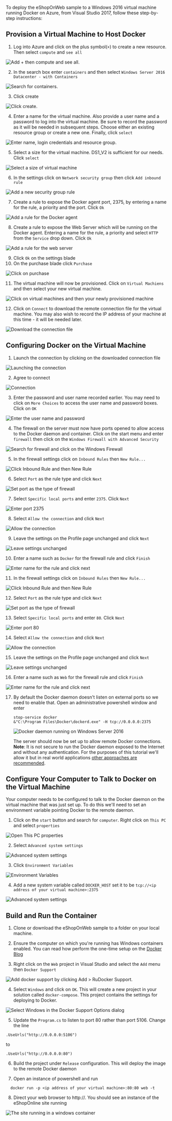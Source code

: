 To deploy the eShopOnWeb sample to a Windows 2016 virtual machine running Docker on Azure, from Visual Studio 2017, follow these step-by-step instructions:

## Provision a Virtual Machine to Host Docker

1. Log into Azure and click on the plus symbol(`+`) to create a new resource. Then select `compute` and `see all`

![Add `+` then compute and see all.](6-1.png)

2. In the search box enter `containers` and then select `Windows Server 2016 Datacenter - with Containers`

![Search for containers.](6-2.png)

3. Click create

![Click create.](6-3.png)

4. Enter a name for the virtual machine. Also provide a user name and a password to log into the virtual machine. Be sure to record the password as it will be needed in subsequent steps. Choose either an existing resource group or create a new one. Finally, click `select`

![Enter name, login credentials and resource group.](6-4.png)

5. Select a size for the virtual machine. DS1_V2 is sufficient for our needs. Click `select`

![Select a size of virtual machine](6-5.png)

6. In the settings click on `Network security group` then click `Add inbound rule`

![Add a new security group rule](6-6.png)

7. Create a rule to expose the Docker agent port, 2375, by entering a name for the rule, a priority and the port. Click `Ok`

![Add a rule for the Docker agent](6-7.png)


8. Create a rule to expose the Web Server which will be running on the Docker agent. Entering a name for the rule, a priority and select `HTTP` from the `Service` drop down. Click `Ok`

![Add a rule for the web server](6-8.png)

9. Click `Ok` on the settings blade
10. On the purchase blade click `Purchase`

![Click on purchase](6-9.png)

11. The virtual machine will now be provisioned. Click on `Virtual Machiens` and then select your new virtual machine. 

![Click on virtual machines and then your newly provisioned machine](6-10.png)

12. Click on `Connect` to download the remote connection file for the virtual machine. You may also wish to record the IP address of your machine at this time - it will be needed later.

![Download the connection file](6-11.png)

## Configuring Docker on the Virtual Machine

1. Launch the connection by clicking on the downloaded connection file

![Launching the connection](6-12.png)

2. Agree to connect 

![Connection](6-13.png)

3. Enter the password and user name recorded earlier. You may need to click on `More Choices` to access the user name and password boxes. Click on `OK`

![Enter the user name and password](6-14.png)

4. The firewall on the server must now have ports opened to allow access to the Docker daemon and container. Click on the start menu and enter `firewall` then click on the `Windows Firewall with Advanced Security`

![Search for firewall and click on the Windows Firewall](6-15.png)

5. In the firewall settings click on `Inbound Rules` then `New Rule...`

![Click Inbound Rule and then New Rule](6-16.png)

6. Select `Port` as the rule type and click `Next`

![Set port as the type of firewall](6-17.png)

7. Select `Specific local ports` and enter `2375`. Click `Next`

![Enter port 2375](6-18.png) 

8. Select `Allow the connection` and click `Next`

![Allow the connection](6-19.png) 

9. Leave the settings on the Profile page unchanged and click `Next`

![Leave settings unchanged](6-20.png) 

10. Enter a name such as `Docker` for the firewall rule and click `Finish`

![Enter name for the rule and click next](6-21.png) 

11. In the firewall settings click on `Inbound Rules` then `New Rule...`

![Click Inbound Rule and then New Rule](6-16.png)

12. Select `Port` as the rule type and click `Next`

![Set port as the type of firewall](6-17.png)

13. Select `Specific local ports` and enter `80`. Click `Next`

![Enter port 80](6-22.png) 

14. Select `Allow the connection` and click `Next`

![Allow the connection](6-19.png) 

15. Leave the settings on the Profile page unchanged and click `Next`

![Leave settings unchanged](6-20.png) 

16. Enter a name such as `Web` for the firewall rule and click `Finish`

![Enter name for the rule and click next](6-23.png) 

17. By default the Docker daemon doesn't listen on external ports so we need to enable that. Open an administrative powershell window and enter 

    ```
    stop-service docker
    &"C:\Program Files\Docker\dockerd.exe" -H tcp://0.0.0.0:2375
    ```

    ![Docker daemon running on Windows Server 2016](6-24.png) 

    The server should now be set up to allow remote Docker connections. **Note**: It is not secure to run the Docker daemon exposed to the Internet and without any authentication. For the purposes of this tutorial we'll allow it but in real world applications [other approaches are recommended](https://docs.docker.com/engine/security/https/).  

## Configure Your Computer to Talk to Docker on the Virtual Machine

Your computer needs to be configured to talk to the Docker daemon on the virtual machine that was just set up. To do this we'll need to set an environment variable pointing Docker to the remote daemon. 

1. Click on the `start` button and search for `computer`. Right click on `This PC` and select `properties`

![Open This PC properties](6-25.png)

2. Select `Advanced system settings`

![Advanced system settings](6-26.png)

3. Click `Environment Variables`

![Environment Variables](6-27.png)

4. Add a new system variable called `DOCKER_HOST` set it to be `tcp://<ip address of your virtual machine>:2375`

![Advanced system settings](6-28.png)

## Build and Run the Container 

1. Clone or download the eShopOnWeb sample to a folder on your local machine.

2. Ensure the computer on which you're running has Windows containers enabled. You can read how perform the one-time setup on the [Docker Blog](https://blog.docker.com/2016/09/build-your-first-docker-windows-server-container/)

3. Right click on the `Web` project in Visual Studio and select the `Add` menu then `Docker Support`  

![Add docker support by clicking Add > RuDocker Support.](5-1.png)

4. Select `Windows` and click on `OK`.  This will create a new project in your solution called `docker-compose`. This project contains the settings for deploying to Docker. 

![Select Windows in the Docker Support Options dialog](5-2.png)


5. Update the `Program.cs` to listen to port 80 rather than port 5106. Change the line 

```
.UseUrls("http://0.0.0.0:5106")
```

to

```
.UseUrls("http://0.0.0.0:80")
```

6. Build the project under `Release` configuration. This will deploy the image to the remote Docker daemon

7. Open an instance of powershell and run 

```
  docker run -p <ip address of your virtual machine>:80:80 web -t
```

8. Direct your web browser to http://<ip address of your virtual machine>. You should see an instance of the eShopOnline site running

![The site running in a windows container](6-29.png)